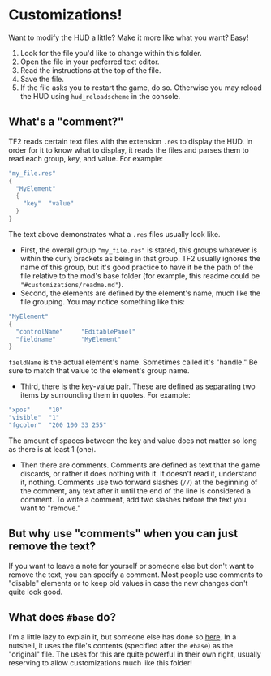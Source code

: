 # Customizations!
Want to modify the HUD a little? Make it more like what you want? Easy!

1. Look for the file you'd like to change within this folder.
2. Open the file in your preferred text editor.
3. Read the instructions at the top of the file.
4. Save the file.
5. If the file asks you to restart the game, do so. Otherwise you may reload the HUD using `hud_reloadscheme` in the console.

## What's a "comment?"
TF2 reads certain text files with the extension `.res` to display the HUD. In order for it to know what to display, it reads the files and parses them to read each group, key, and value. For example:
```c
"my_file.res"
{
  "MyElement"
  {
    "key"  "value"
  }
}
```
The text above demonstrates what a `.res` files usually look like.
- First, the overall group `"my_file.res"` is stated, this groups whatever is within the curly brackets as being in that group. TF2 usually ignores the name of this group, but it's good practice to have it be the path of the file relative to the mod's base folder (for example, this readme could be `"#customizations/readme.md"`).
- Second, the elements are defined by the element's name, much like the file grouping. You may notice something like this:
```c
"MyElement"
{
  "controlName"     "EditablePanel"
  "fieldname"       "MyElement"
}
```
`fieldName` is the actual element's name. Sometimes called it's "handle." Be sure to match that value to the element's group name.
- Third, there is the key-value pair. These are defined as separating two items by surrounding them in quotes. For example:
```c
"xpos"     "10"
"visible"  "1"
"fgcolor"  "200 100 33 255"
```
The amount of spaces between the key and value does not matter so long as there is at least 1 (one).
- Then there are comments. Comments are defined as text that the game discards, or rather it does nothing with it. It doesn't read it, understand it, nothing.
Comments use two forward slashes (`//`) at the beginning of the comment, any text after it until the end of the line is considered a comment.
To write a comment, add two slashes before the text you want to "remove."

## But why use "comments" when you can just remove the text?
If you want to leave a note for yourself or someone else but don't want to remove the text, you can specify a comment.
Most people use comments to "disable" elements or to keep old values in case the new changes don't quite look good.

## What does `#base` do?
I'm a little lazy to explain it, but someone else has done so [here](https://github.com/rbjaxter/budhud/wiki/Lore-Zone#demonstration-of-base).
In a nutshell, it uses the file's contents (specified after the `#base`) as the "original" file. The uses for this are quite powerful in their own right, usually reserving to allow customizations much like this folder!
